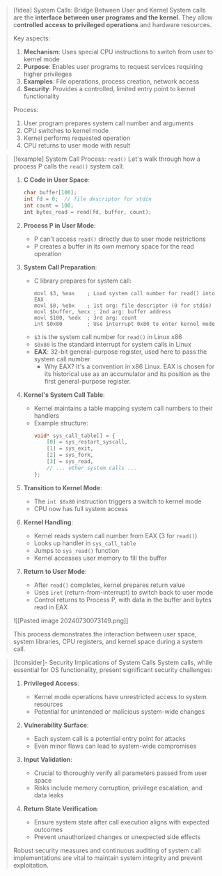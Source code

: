 > [!idea] System Calls: Bridge Between User and Kernel
> System calls are the **interface between user programs and the kernel**. They allow c**ontrolled access to privileged operations** and hardware resources.
> 
> Key aspects:
> 1. **Mechanism**: Uses special CPU instructions to switch from user to kernel mode
> 2. **Purpose**: Enables user programs to request services requiring higher privileges
> 3. **Examples**: File operations, process creation, network access
> 4. **Security**: Provides a controlled, limited entry point to kernel functionality
> 
> Process:
> 1. User program prepares system call number and arguments
> 2. CPU switches to kernel mode
> 3. Kernel performs requested operation
> 4. CPU returns to user mode with result

> [!example] System Call Process: `read()`
> Let's walk through how a process P calls the `read()` system call:
> 
> 1. **C Code in User Space**:
>    ```c
>    char buffer[100];
>    int fd = 0;  // file descriptor for stdin
>    int count = 100;
>    int bytes_read = read(fd, buffer, count);
>    ```
> 
> 2. **Process P in User Mode**:
>    - P can't access `read()` directly due to user mode restrictions
>    - P creates a buffer in its own memory space for the read operation
> 
> 3. **System Call Preparation**:
>    - C library prepares for system call:
>      ```assembly
>      movl $3, %eax    ; Load system call number for read() into EAX
>      movl $0, %ebx    ; 1st arg: file descriptor (0 for stdin)
>      movl $buffer, %ecx ; 2nd arg: buffer address
>      movl $100, %edx  ; 3rd arg: count
>      int $0x80        ; Use interrupt 0x80 to enter kernel mode
>      ```
>    - `$3` is the system call number for `read()` in Linux x86
>    - `$0x80` is the standard interrupt for system calls in Linux
>    - **EAX**: 32-bit general-purpose register, used here to pass the system call number
>      - Why EAX? It's a convention in x86 Linux. EAX is chosen for its historical use as an accumulator and its position as the first general-purpose register.
> 
> 4. **Kernel's System Call Table**:
>    - Kernel maintains a table mapping system call numbers to their handlers
>    - Example structure:
>      ```c
>      void* sys_call_table[] = {
>          [0] = sys_restart_syscall,
>          [1] = sys_exit,
>          [2] = sys_fork,
>          [3] = sys_read,
>          // ... other system calls ...
>      };
>      ```
> 
> 5. **Transition to Kernel Mode**:
>    - The `int $0x80` instruction triggers a switch to kernel mode
>    - CPU now has full system access
> 
> 6. **Kernel Handling**:
>    - Kernel reads system call number from EAX (3 for `read()`)
>    - Looks up handler in `sys_call_table`
>    - Jumps to `sys_read()` function
>    - Kernel accesses user memory to fill the buffer
> 
> 7. **Return to User Mode**:
>    - After `read()` completes, kernel prepares return value
>    - Uses `iret` (return-from-interrupt) to switch back to user mode
>    - Control returns to Process P, with data in the buffer and bytes read in EAX
> 
> ![[Pasted image 20240730073149.png]]
> 
> This process demonstrates the interaction between user space, system libraries, CPU registers, and kernel space during a system call.


> [!consider]- Security Implications of System Calls
> System calls, while essential for OS functionality, present significant security challenges:
> 
> 1. **Privileged Access**:
>    - Kernel mode operations have unrestricted access to system resources
>    - Potential for unintended or malicious system-wide changes
> 
> 2. **Vulnerability Surface**:
>    - Each system call is a potential entry point for attacks
>    - Even minor flaws can lead to system-wide compromises
> 
> 3. **Input Validation**:
>    - Crucial to thoroughly verify all parameters passed from user space
>    - Risks include memory corruption, privilege escalation, and data leaks
> 
> 4. **Return State Verification**:
>    - Ensure system state after call execution aligns with expected outcomes
>    - Prevent unauthorized changes or unexpected side effects
> 
> Robust security measures and continuous auditing of system call implementations are vital to maintain system integrity and prevent exploitation.
